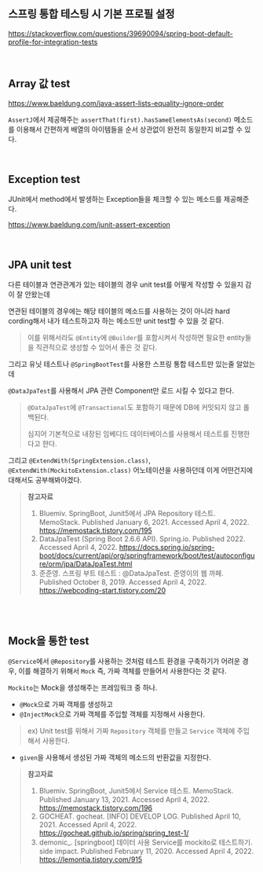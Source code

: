 ## 스프링 통합 테스팅 시 기본 프로필 설정

https://stackoverflow.com/questions/39690094/spring-boot-default-profile-for-integration-tests

<br>

## Array 값 test

https://www.baeldung.com/java-assert-lists-equality-ignore-order

`AssertJ`에서 제공해주는 `assertThat(first).hasSameElementsAs(second)` 메소드를 이용해서 간편하게 배열의 아이템들을 순서 상관없이 완전히 동일한지 비교할 수 있다.

<br>

## Exception test

JUnit에서 method에서 발생하는 Exception들을 체크할 수 있는 메소드를 제공해준다.

https://www.baeldung.com/junit-assert-exception

<br>

## JPA unit test

다른 테이블과 연관관계가 있는 테이블의 경우 unit test를 어떻게 작성할 수 있을지 감이 잘 안왔는데

연관된 테이블의 경우에는 해당 테이블의 메소드를 사용하는 것이 아니라 hard cording해서 내가 테스트하고자 하는 메소드만 unit test할 수 있을 것 같다.

> 이를 위해서라도 `@Entity`에 `@Builder`를 포함시켜서 작성하면 필요한 entity들을 직관적으로 생성할 수 있어서 좋은 것 같다.

그리고 유닛 테스트나 `@SpringBootTest`를 사용한 스프링 통합 테스트만 있는줄 알았는데

`@DataJpaTest`를 사용해서 JPA 관련 Component만 로드 시킬 수 있다고 한다.

> `@DataJpaTest`에 `@Transactional`도 포함하기 때문에 DB에 커밋되지 않고 롤백된다.
>
> 심지어 기본적으로 내장된 임베디드 데이터베이스를 사용해서 테스트를 진행한다고 한다.

그리고 `@ExtendWith(SpringExtension.class)`, `@ExtendWith(MockitoExtension.class)` 어노테이션을 사용하던데 이게 어떤건지에 대해서도 공부해봐야겠다.

> **참고자료**
>
> 1. Bluemiv. SpringBoot, Junit5에서 JPA Repository 테스트. MemoStack. Published January 6, 2021. Accessed April 4, 2022. https://memostack.tistory.com/195
> 2. DataJpaTest (Spring Boot 2.6.6 API). Spring.io. Published 2022. Accessed April 4, 2022. https://docs.spring.io/spring-boot/docs/current/api/org/springframework/boot/test/autoconfigure/orm/jpa/DataJpaTest.html
> 3. 준준영. 스프링 부트 테스트 : @DataJpaTest. 준영이의 웹 까페. Published October 8, 2019. Accessed April 4, 2022. https://webcoding-start.tistory.com/20

<br><br>

## Mock을 통한 test

`@Service`에서 `@Repository`를 사용하는 것처럼 테스트 환경을 구축하기가 어려운 경우, 이를 해결하기 위해서 `Mock` 즉, 가짜 객체를 만들어서 사용한다는 것 같다.

`Mockito`는 Mock을 생성해주는 프레임워크 중 하나.

- `@Mock`으로 가짜 객체를 생성하고
- `@InjectMock`으로 가짜 객체를 주입할 객체를 지정해서 사용한다.

> ex) Unit test를 위해서 가짜 `Repository` 객체를 만들고 `Service` 객체에 주입해서 사용한다.

- `given`을 사용해서 생성된 가짜 객체의 메소드의 반환값을 지정한다.


> **참고자료**
>
> 1. Bluemiv. SpringBoot, Junit5에서 Service 테스트. MemoStack. Published January 13, 2021. Accessed April 4, 2022. https://memostack.tistory.com/196
> 2. GOCHEAT. gocheat. [INFO] DEVELOP LOG. Published April 10, 2021. Accessed April 4, 2022. https://gocheat.github.io/spring/spring_test-1/
> 3. demonic_. [springboot] 데이터 사용 Service를 mockito로 테스트하기. side impact. Published February 11, 2020. Accessed April 4, 2022. https://lemontia.tistory.com/915

<br><br>